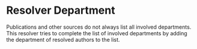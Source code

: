 # Resolver Department

Publications and other sources do not always list all involved departments.
This resolver tries to complete the list of involved departments by adding the department of resolved authors to the list.
